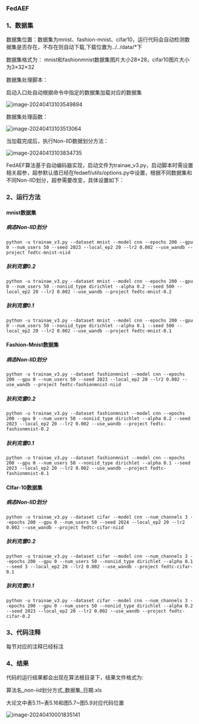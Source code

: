 ### FedAEF

### 1、数据集

数据集位置：数据集为mnist、fashion-mnist、cifar10，运行代码会自动检测数据集是否存在，不存在则自动下载,下载位置为../../data/*下

数据集格式为： mnist和fashionmnist数据集图片大小28×28，cifar10图片大小为3×32×32

数据集处理脚本：

启动入口处自动根据命令中指定的数据集加载对应的数据集

![image-20240413103549894](C:\Users\yuansd\Desktop\代码审核\exp\fedaef\assets\image-20240413103549894.png)

数据集处理函数：

![image-20240413103513064](C:\Users\yuansd\Desktop\代码审核\exp\fedaef\assets\image-20240413103513064.png)

当加载完成后，执行Non-IID数据划分方法：

![image-20240413103834735](C:\Users\yuansd\Desktop\代码审核\exp\fedaef\assets\image-20240413103834735.png)

FedAEF算法基于自动编码器实现，启动文件为trainae_v3.py，启动脚本时需设置相关超参，超参默认值已经在fedaef/utils/options.py中设置，根据不同数据集和不同Non-IID划分，超参需要改变，具体设置如下：

### 2、运行方法

#### **mnist数据集**

##### 病态Non-IID划分

```
python -u trainae_v3.py --dataset mnist --model cnn --epochs 200 --gpu 0 --num_users 50 --seed 2023 --local_ep2 20 --lr2 0.002 --use_wandb --project fedtc-mnist-niid
```

##### 狄利克雷0.2

```
python -u trainae_v3.py --dataset mnist --model cnn --epochs 200 --gpu 0 --num_users 50 --noniid_type dirichlet --alpha 0.2 --seed 500 --local_ep2 20 --lr2 0.002 --use_wandb --project fedtc-mnist-0.2
```

##### 狄利克雷0.1

```
python -u trainae_v3.py --dataset mnist --model cnn --epochs 200 --gpu 0 --num_users 50 --noniid_type dirichlet --alpha 0.1 --seed 500 --local_ep2 20 --lr2 0.002 --use_wandb --project fedtc-mnist-0.1
```



#### Fashion-Mnist数据集

##### 病态Non-IID划分

```
python -u trainae_v3.py --dataset fashionmnist --model cnn --epochs 200 --gpu 0 --num_users 50 --seed 2023 --local_ep2 20 --lr2 0.002 --use_wandb --project fedtc-fashionmnist-niid
```

##### 狄利克雷0.2

```
python -u trainae_v3.py --dataset fashionmnist --model cnn --epochs 200 --gpu 0 --num_users 50 --noniid_type dirichlet --alpha 0.2 --seed 2023 --local_ep2 20 --lr2 0.002 --use_wandb --project fedtc-fashionmnist-0.2
```

##### 狄利克雷0.1

```
python -u trainae_v3.py --dataset fashionmnist --model cnn --epochs 200 --gpu 0 --num_users 50 --noniid_type dirichlet --alpha 0.1 --seed 2023 --local_ep2 20 --lr2 0.002 --use_wandb --project fedtc-fashionmnist-0.1
```



#### CIfar-10数据集

##### 病态Non-IID划分

```
python -u trainae_v3.py --dataset cifar --model cnn --num_channels 3 --epochs 200 --gpu 0 --num_users 50 --seed 2024 --local_ep2 20 --lr2 0.002 --use_wandb --project fedtc-cifar-niid
```

##### 狄利克雷0.2

```
python -u trainae_v3.py --dataset cifar --model cnn --num_channels 3 --epochs 200 --gpu 0 --num_users 50 --noniid_type dirichlet --alpha 0.1 --seed 3 --local_ep2 20 --lr2 0.002 --use_wandb --project fedtc-cifar-0.1
```

##### 狄利克雷0.1

```
python -u trainae_v3.py --dataset cifar --model cnn --num_channels 3 --epochs 200 --gpu 0 --num_users 50 --noniid_type dirichlet --alpha 0.2 --seed 2023 --local_ep2 20 --lr2 0.002 --use_wandb --project fedtc-cifar-0.2
```

### 3、代码注释

每节对应的注释已经标注

### 4、结果

代码的运行结果都会出现在算法根目录下，结果文件格式为:

算法名_non-iid划分方式_数据集_日期.xls

大论文中表5.11~表5.16和图5.7~图5.9对应代码位置

![image-20240410001835141](C:\Users\yuansd\Desktop\代码审核\exp\fedaef\assets\image-20240410001835141.png)
